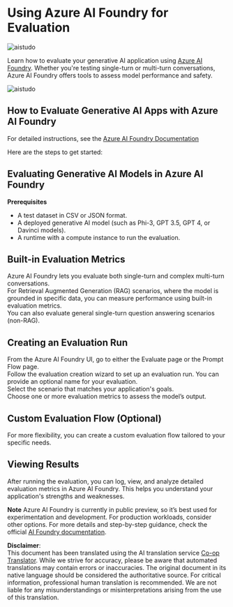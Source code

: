<!--
CO_OP_TRANSLATOR_METADATA:
{
  "original_hash": "7b4235159486df4000e16b7b46ddfec3",
  "translation_date": "2025-07-09T19:38:58+00:00",
  "source_file": "md/01.Introduction/05/AIFoundry.md",
  "language_code": "en"
}
-->
# **Using Azure AI Foundry for Evaluation**

![aistudo](../../../../../imgs/01/05/AIFoundry/AIFoundry.png)

Learn how to evaluate your generative AI application using [Azure AI Foundry](https://ai.azure.com?WT.mc_id=aiml-138114-kinfeylo). Whether you're testing single-turn or multi-turn conversations, Azure AI Foundry offers tools to assess model performance and safety.

![aistudo](../../../../../imgs/01/05/AIFoundry/AIPortfolio.png)

## How to Evaluate Generative AI Apps with Azure AI Foundry
For detailed instructions, see the [Azure AI Foundry Documentation](https://learn.microsoft.com/azure/ai-studio/how-to/evaluate-generative-ai-app?WT.mc_id=aiml-138114-kinfeylo)

Here are the steps to get started:

## Evaluating Generative AI Models in Azure AI Foundry

**Prerequisites**

- A test dataset in CSV or JSON format.
- A deployed generative AI model (such as Phi-3, GPT 3.5, GPT 4, or Davinci models).
- A runtime with a compute instance to run the evaluation.

## Built-in Evaluation Metrics

Azure AI Foundry lets you evaluate both single-turn and complex multi-turn conversations.  
For Retrieval Augmented Generation (RAG) scenarios, where the model is grounded in specific data, you can measure performance using built-in evaluation metrics.  
You can also evaluate general single-turn question answering scenarios (non-RAG).

## Creating an Evaluation Run

From the Azure AI Foundry UI, go to either the Evaluate page or the Prompt Flow page.  
Follow the evaluation creation wizard to set up an evaluation run. You can provide an optional name for your evaluation.  
Select the scenario that matches your application's goals.  
Choose one or more evaluation metrics to assess the model’s output.

## Custom Evaluation Flow (Optional)

For more flexibility, you can create a custom evaluation flow tailored to your specific needs.

## Viewing Results

After running the evaluation, you can log, view, and analyze detailed evaluation metrics in Azure AI Foundry. This helps you understand your application's strengths and weaknesses.

**Note** Azure AI Foundry is currently in public preview, so it’s best used for experimentation and development. For production workloads, consider other options. For more details and step-by-step guidance, check the official [AI Foundry documentation](https://learn.microsoft.com/azure/ai-studio/?WT.mc_id=aiml-138114-kinfeylo).

**Disclaimer**:  
This document has been translated using the AI translation service [Co-op Translator](https://github.com/Azure/co-op-translator). While we strive for accuracy, please be aware that automated translations may contain errors or inaccuracies. The original document in its native language should be considered the authoritative source. For critical information, professional human translation is recommended. We are not liable for any misunderstandings or misinterpretations arising from the use of this translation.